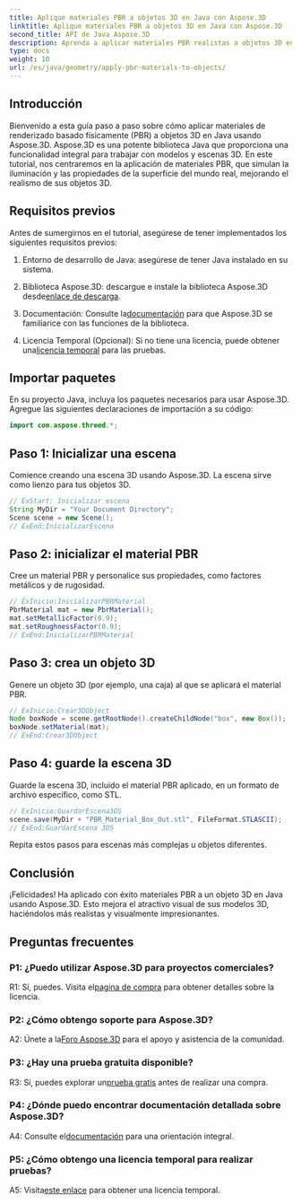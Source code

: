 ```yaml
---
title: Aplique materiales PBR a objetos 3D en Java con Aspose.3D
linktitle: Aplique materiales PBR a objetos 3D en Java con Aspose.3D
second_title: API de Java Aspose.3D
description: Aprenda a aplicar materiales PBR realistas a objetos 3D en Java usando Aspose.3D. Mejore la calidad visual con el renderizado basado físicamente.
type: docs
weight: 10
url: /es/java/geometry/apply-pbr-materials-to-objects/
---
```

## Introducción

Bienvenido a esta guía paso a paso sobre cómo aplicar materiales de renderizado basado físicamente (PBR) a objetos 3D en Java usando Aspose.3D. Aspose.3D es una potente biblioteca Java que proporciona una funcionalidad integral para trabajar con modelos y escenas 3D. En este tutorial, nos centraremos en la aplicación de materiales PBR, que simulan la iluminación y las propiedades de la superficie del mundo real, mejorando el realismo de sus objetos 3D.

## Requisitos previos

Antes de sumergirnos en el tutorial, asegúrese de tener implementados los siguientes requisitos previos:

1. Entorno de desarrollo de Java: asegúrese de tener Java instalado en su sistema.

2.  Biblioteca Aspose.3D: descargue e instale la biblioteca Aspose.3D desde[enlace de descarga](https://releases.aspose.com/3d/java/).

3.  Documentación: Consulte la[documentación](https://reference.aspose.com/3d/java/) para que Aspose.3D se familiarice con las funciones de la biblioteca.

4.  Licencia Temporal (Opcional): Si no tiene una licencia, puede obtener una[licencia temporal](https://purchase.aspose.com/temporary-license/) para las pruebas.

## Importar paquetes

En su proyecto Java, incluya los paquetes necesarios para usar Aspose.3D. Agregue las siguientes declaraciones de importación a su código:

```java
import com.aspose.threed.*;
```

## Paso 1: Inicializar una escena

Comience creando una escena 3D usando Aspose.3D. La escena sirve como lienzo para tus objetos 3D.

```java
// ExStart: Inicializar escena
String MyDir = "Your Document Directory";
Scene scene = new Scene();
// ExEnd:InicializarEscena
```

## Paso 2: inicializar el material PBR

Cree un material PBR y personalice sus propiedades, como factores metálicos y de rugosidad.

```java
// ExInicio:InicializarPBRMaterial
PbrMaterial mat = new PbrMaterial();
mat.setMetallicFactor(0.9);
mat.setRoughnessFactor(0.9);
// ExEnd:InicializarPBRMaterial
```

## Paso 3: crea un objeto 3D

Genere un objeto 3D (por ejemplo, una caja) al que se aplicará el material PBR.

```java
// ExInicio:Crear3DObject
Node boxNode = scene.getRootNode().createChildNode("box", new Box());
boxNode.setMaterial(mat);
// ExEnd:Crear3DObject
```

## Paso 4: guarde la escena 3D

Guarde la escena 3D, incluido el material PBR aplicado, en un formato de archivo específico, como STL.

```java
// ExInicio:GuardarEscena3DS
scene.save(MyDir + "PBR_Material_Box_Out.stl", FileFormat.STLASCII);
// ExEnd:GuardarEscena 3DS
```

Repita estos pasos para escenas más complejas u objetos diferentes.

## Conclusión

¡Felicidades! Ha aplicado con éxito materiales PBR a un objeto 3D en Java usando Aspose.3D. Esto mejora el atractivo visual de sus modelos 3D, haciéndolos más realistas y visualmente impresionantes.

## Preguntas frecuentes

### P1: ¿Puedo utilizar Aspose.3D para proyectos comerciales?

 R1: Sí, puedes. Visita el[pagina de compra](https://purchase.aspose.com/buy) para obtener detalles sobre la licencia.

### P2: ¿Cómo obtengo soporte para Aspose.3D?

 A2: Únete a la[Foro Aspose.3D](https://forum.aspose.com/c/3d/18) para el apoyo y asistencia de la comunidad.

### P3: ¿Hay una prueba gratuita disponible?

 R3: Sí, puedes explorar un[prueba gratis](https://releases.aspose.com/) antes de realizar una compra.

### P4: ¿Dónde puedo encontrar documentación detallada sobre Aspose.3D?

 A4: Consulte el[documentación](https://reference.aspose.com/3d/java/) para una orientación integral.

### P5: ¿Cómo obtengo una licencia temporal para realizar pruebas?

 A5: Visita[este enlace](https://purchase.aspose.com/temporary-license/) para obtener una licencia temporal.